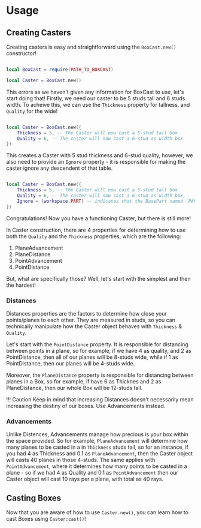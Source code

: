 # **Usage**

## **Creating Casters**
Creating casters is easy and straightforward using the `BoxCast.new()` constructor!

```Lua

local BoxCast = require(PATH_TO_BOXCAST)

local Caster = BoxCast.new()
```

This errors as we haven't given any information for BoxCast to use, let's start doing that! Firstly, we need our caster to be 5 studs tall and 6 studs width. To acheive this, we can use the `Thickness` property for tallness, and `Quality` for the wide!

```Lua

local Caster = BoxCast.new({
    Thickness = 5, -- The Caster will now cast a 5-stud tall box
    Quality = 6, -- The caster will now cast a 6-stud as width box
})
```
This creates a Caster with 5 stud thickness and 6-stud quality, however, we also need to provide an `Ignore` property - it is responsible for making the caster ignore any descendent of that table.

```Lua

local Caster = BoxCast.new({
    Thickness = 5, -- The Caster will now cast a 5-stud tall box
    Quality = 6, -- The caster will now cast a 6-stud as width box,
    Ignore = {workspace.PART} -- indicates that the BasePart named `PART` will be ignored
})
```

Congratulations! Now you have a functioning Caster, but there is still more!

In Caster construction, there are 4 properties for determining how to use both the `Quality` and the `Thickness` properties, which are the following:

1. PlaneAdvancement 
2. PlaneDistance
3. PointAdvancement
4. PointDistance

But, what are specifically those? Well, let's start with the simplest and then the hardest!

### **Distances**

Distances properties are the factors to determine how close your points/planes to each other. They are measured in studs, so you can technically manipulate how the Caster object behaves with `Thickness` & `Quality`.

Let's start with the `PointDistance` property. It is responsible for distancing between points in a plane, so for example, if we have 4 as quality, and 2 as PointDistance, then all of our planes will be 8-studs wide, while if 1 as PointDistance, then our planes will be 4-studs wide.

Moreover, the `PlaneDistance` property is responsible for distancing between planes in a Box, so for example, if have 6 as Thicknes and 2 as PlaneDistance, then our whole Box will be 12-studs tall.

!!! Caution
    Keep in mind that increasing Distances doesn't necessarily mean increasing the destiny of our boxes. Use Advancements instead.

### **Advancements** 

Unlike Distences, Advancements manage how precious is your box within the space provided. So for example, `PlaneAdvancement` will determine how many planes to be casted in a in `Thickness` studs tall, so for an instance, if you had 4 as Thickness and 0.1 as `PlaneAdvancement`, then the Caster object will casts 40 planes in those 4-studs.  The same applies with `PointAdvancement`, where it determines how many points to be casted in a plane - so if we had 4 as Quality and 0.1 as `PointAdvancement` then our Caster object will cast 10 rays per a plane, with total as 40 rays.


## **Casting Boxes**

Now that you are aware of how to use `Caster.new()`, you can learn how to cast Boxes using `Caster:cast()`!

